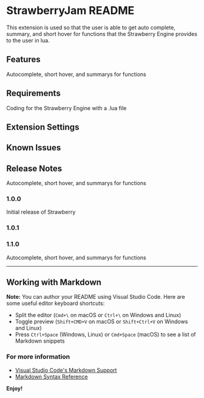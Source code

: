 # StrawberryJam README

This extension is used so that the user is able to get auto complete, summary, and short hover for functions that the
Strawberry Engine provides to the user in lua. 

## Features

Autocomplete, short hover, and summarys for functions

## Requirements

Coding for the Strawberry Engine with a .lua file

## Extension Settings


## Known Issues


## Release Notes

Autocomplete, short hover, and summarys for functions

### 1.0.0

Initial release of Strawberry

### 1.0.1



### 1.1.0

Autocomplete, short hover, and summarys for functions

-----------------------------------------------------------------------------------------------------------

## Working with Markdown

**Note:** You can author your README using Visual Studio Code.  Here are some useful editor keyboard shortcuts:

* Split the editor (`Cmd+\` on macOS or `Ctrl+\` on Windows and Linux)
* Toggle preview (`Shift+CMD+V` on macOS or `Shift+Ctrl+V` on Windows and Linux)
* Press `Ctrl+Space` (Windows, Linux) or `Cmd+Space` (macOS) to see a list of Markdown snippets

### For more information

* [Visual Studio Code's Markdown Support](http://code.visualstudio.com/docs/languages/markdown)
* [Markdown Syntax Reference](https://help.github.com/articles/markdown-basics/)

**Enjoy!**
